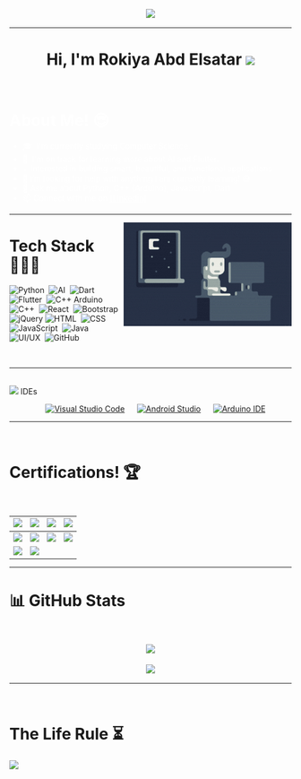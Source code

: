 <p align="center">
  <img src="https://i.pinimg.com/736x/3b/a1/b9/3ba1b959b3c387a095a37f3bf4d2d476.jpg" height="230"/>
</p>
<hr>
<h1 align="center">Hi, I'm Rokiya Abd Elsatar <img src="https://media.giphy.com/media/hvRJCLFzcasrR4ia7z/giphy.gif" width="35"></h1>
<Br>
<h1 style="color:white">About Me! 😎</h1>
<ul >
<li style="color:white">🎓 &nbsp;I'm currently studying Computer Science.</li>
<li style="color:white">🌱 &nbsp;I'm on track for learning more about AI and Flutter.</li>
<li style="color:white">💡 Interested in building smart, beautiful, and functional applications</li>
<li style="color:white">🤔 I’m looking for help with anything I am currently learning! 😅</li>
<li style="color:white"> 💬 Ask me about Python, C++ (Arduino), JavaScript, Dart </li>
<li style="color:white !important">
📫 Connect with me on
<a href="https://linkedin.com/in/rokiya-abdelsatar" style="color:white" target="_blank">[Linkedin]</a>
</li>
</ul>

<hr>

<img alt="Night Coding" src="https://raw.githubusercontent.com/AVS1508/AVS1508/master/assets/Night-Coding.gif" align="right"/>
<h1>Tech Stack 👩🏻‍💻</h1>

![Python](https://img.shields.io/badge/-Python-05122A?style=flat&logo=python)&nbsp;
![AI](https://img.shields.io/badge/-AI-05122A?style=flat&logo=AI)&nbsp;
![Dart](https://img.shields.io/badge/-Dart-05122A?style=flat&logo=Dart)&nbsp;
![Flutter](https://img.shields.io/badge/-Flutter-05122A?style=flat&logo=Flutter)&nbsp;
![C++ Arduino](https://img.shields.io/badge/-Arduino-05122A?style=flat&logo=C%2B%2B&logoColor=00599C)&nbsp;
![C++](https://img.shields.io/badge/-C++-05122A?style=flat&logo=C%2B%2B&logoColor=00599C)&nbsp;
![React](https://img.shields.io/badge/-React-05122A?style=flat&logo=react)&nbsp;
![Bootstrap](https://img.shields.io/badge/-Bootstrap-05122A?style=flat&logo=bootstrap&logoColor=563D7C)&nbsp;
![jQuery](https://img.shields.io/badge/-jQuery-05122A?style=flat&logo=jQuery&logoColor=563D7C)
![HTML](https://img.shields.io/badge/-HTML-05122A?style=flat&logo=HTML5)&nbsp;
![CSS](https://img.shields.io/badge/-CSS-05122A?style=flat&logo=CSS3&logoColor=1572B6)&nbsp;
![JavaScript](https://img.shields.io/badge/-JavaScript-05122A?style=flat&logo=javascript)&nbsp;
![Java](https://img.shields.io/badge/-Java-05122A?style=flat&logo=Java&logoColor=FFA518)&nbsp;
![UI/UX](https://img.shields.io/badge/-UI/UX-05122A?style=flat&logo=UI/UX&logoColor=FFA518)&nbsp;
![GitHub](https://img.shields.io/badge/-GitHub-05122A?style=flat&logo=github)&nbsp;

<Br>

<hr>
<Br>
 <picture> <img src = "https://github.com/7oSkaaa/7oSkaaa/blob/main/Images/IDEs.gif?raw=true" width = 50px>  </picture> IDEs
 
<p align="center">
  &emsp;
    <a href="#"><img alt="Visual Studio Code" src="https://img.shields.io/badge/Visual%20Studio%20Code-0078d7.svg?style=plastic&logo=visual-studio-code&logoColor=white"></a> 
  &emsp;
    <a href="#"><img alt="Android Studio" src="https://img.shields.io/badge/Android%20Studio%20-0078d7.svg?style=plastic&logo=Android-studio&logoColor=white"></a>
 &emsp;
    <a href="#"><img alt="Arduino IDE" src="https://img.shields.io/badge/Arduino%20IDE%20-0078d7.svg?style=plastic&logo=Arduino-IDE&logoColor=white"></a>

<hr>
<Br>

<h1>Certifications! 🏆</h1>
<br>

| [![](https://img.shields.io/badge/Artificial%20Intelligence-red?style=for-the-badge)](https://drive.google.com/file/d/1b-IKChbw9CaXhnR5D1D2yAkYSdo4i3_M/view?usp=drive_link) | [![](https://img.shields.io/badge/English%20DEPI-blue?style=for-the-badge)](https://drive.google.com/file/d/1CWFYNBARIH500m30ictMlIRkJKTyW5H4/view?usp=drive_link)    | [![](https://img.shields.io/badge/FrontEnd%20DEPI-green?style=for-the-badge)](https://drive.google.com/file/d/1Sgx7oMwqEXLFZLt2c69H2OKuYrsLHZaO/view?usp=drive_link)        | [![](https://img.shields.io/badge/Huawei%20AI-orange?style=for-the-badge)](https://drive.google.com/file/d/1bcQmI9XT_SeQYP1f1CwIo6xz6uGEJY_0/view?usp=drive_link) |
| ---------------------------------------------------------------------------------------------------------------------------------------------------------------------------- | --------------------------------------------------------------------------------------------------------------------------------------------------------------------- | ----------------------------------------------------------------------------------------------------------------------------------------------------------------------- | ----------------------------------------------------------------------------------------------------------------------------------------------------------------- |
| [![](https://img.shields.io/badge/Huawei%20Talent-yellow?style=for-the-badge)](https://drive.google.com/file/d/1bgsIqfXeqETvwFD726vyOSHE_kD479j6/view?usp=drive_link)        | [![](https://img.shields.io/badge/Python%20basics-purple?style=for-the-badge)](https://drive.google.com/file/d/1TXZ5bngO3drdRjfEDBMVJhmRdVzYD3dW/view?usp=drive_link) | [![](https://img.shields.io/badge/Robotics%20bootcamp-pink?style=for-the-badge)](https://drive.google.com/file/d/15rE5eoWxhh6Qoe9RDqyqKwoaLWzESEg5/view?usp=drive_link) | [![](https://img.shields.io/badge/UI/%20UX-teal?style=for-the-badge)](https://drive.google.com/file/d/1a1qipnyuh-KVB7_F4e21bWzgedf2oAVR/view?usp=drive_link)      |
| [![](https://img.shields.io/badge/Web%20Development-gray?style=for-the-badge)](https://drive.google.com/file/d/11OIrbFghJzimVAD7vyccUSgPgPDFgHc-/view?usp=drive_link)        | [![](https://img.shields.io/badge/GDSC%20Hackathon-black?style=for-the-badge)](https://drive.google.com/file/d/11ZNvXxxnooaa1SkQELR6hhQYjvH-NXFd/view?usp=drive_link) |                                                                                                                                                                         |                                                                                                                                                                   |

<hr>

<h1> 📊 GitHub Stats </h1>
  <Br>

<p align="center">
  <img src="https://github-readme-stats.vercel.app/api?username=RokiyaAbdElsatar&show_icons=true&theme=tokyonight" />
  <Br>
  <Br>

  <img src="https://github-readme-streak-stats.herokuapp.com/?user=RokiyaAbdElsatar&theme=tokyonight" />
</p>

<hr>
<Br>
<h1>The Life Rule ⏳</h1>

<img src="https://i.pinimg.com/736x/15/34/88/153488ba983467042f02a0e7d530e2a0.jpg"/>
